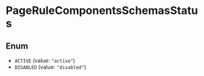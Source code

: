# PageRuleComponentsSchemasStatus

## Enum

* `ACTIVE` (value: `"active"`)
* `DISABLED` (value: `"disabled"`)
